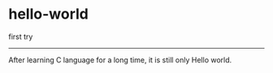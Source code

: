 # hello-world
first try 
***
After learning C language for a long time, it is still only Hello world.
